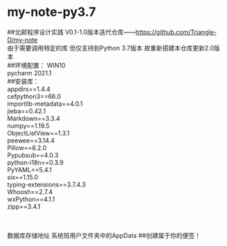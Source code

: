 # my-note-py3.7
##北邮程序设计实践
V0.1-1.0版本迭代仓库——https://github.com/Triangle-D/my-note <br>
由于需要调用特定的库 但仅支持到Python 3.7版本 故重新搭建本仓库更新2.0版本<br>
##环境配置：
  WIN10<br>
  pycharm 2021.1<br>
##安装库：<br>
  appdirs==1.4.4<br>
  cefpython3==66.0<br>
  importlib-metadata==4.0.1<br>
  jieba==0.42.1<br>
  Markdown==3.3.4<br>
  numpy==1.19.5<br>
  ObjectListView==1.3.1<br>
  peewee==3.14.4<br>
  Pillow==8.2.0<br>
  Pypubsub==4.0.3<br>
  python-i18n==0.3.9<br>
  PyYAML==5.4.1<br>
  six==1.15.0<br>
  typing-extensions==3.7.4.3<br>
  Whoosh==2.7.4<br>
  wxPython==4.1.1<br>
  zipp==3.4.1<br><br>

<br>数据库存储地址 系统班用户文件夹中的AppData
##创建属于你的便签！
